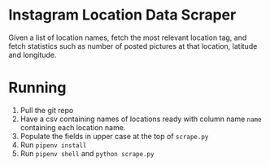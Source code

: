 # Instagram Location Data Scraper

Given a list of location names, fetch the most relevant location tag, and fetch statistics such as number of posted pictures at that location, latitude and longitude.


# Running
1. Pull the git repo
2. Have a csv containing names of locations ready with column name `name` containing each location name.
2. Populate the fields in upper case at the top of `scrape.py`
3. Run `pipenv install`
4. Run `pipenv shell` and `python scrape.py`
